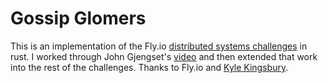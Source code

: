 # Gossip Glomers

This is an implementation of the Fly.io [distributed systems challenges](https://fly.io/dist-sys/) in rust. I worked through John Gjengset's [video](https://www.youtube.com/watch?v=gboGyccRVXI) and then extended that work into the rest of the challenges. Thanks to Fly.io and [Kyle Kingsbury](https://github.com/aphyr/).
